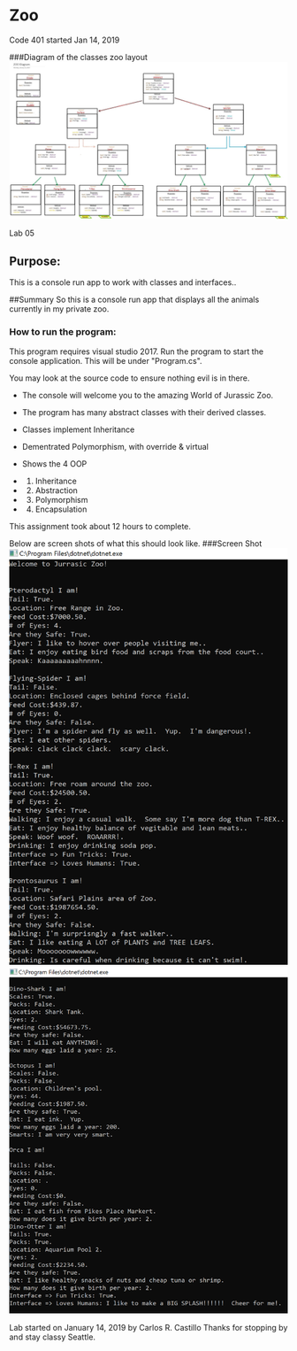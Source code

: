 # Zoo
Code 401 started Jan 14, 2019

###Diagram of the classes zoo layout
![](assets/DiagramOne.jpg?raw=true)

Lab 05
## Purpose:
This is a console run app to work with classes and interfaces..

##Summary
So this is a console run app that displays all the animals currently in my private zoo.

### How to run the program:
This program requires visual studio 2017.
Run the program to start the console application.
This will be under "Program.cs".

You may look at the source code to ensure nothing evil is in there.

* The console will welcome you to the amazing World of Jurassic Zoo.
* The program has many abstract classes with their derived classes.
* Classes implement Inheritance
* Dementrated Polymorphism, with override & virtual

* Shows the 4 OOP
* 1. Inheritance
* 2. Abstraction
* 3. Polymorphism
* 4. Encapsulation

This assignment took about 12 hours to complete.


Below are screen shots of what this should look like.
###Screen Shot 
![](assets/CaptureOne.PNG?raw=true)
![](assets/CaptureTwo.PNG?raw=true)


Lab started on January 14, 2019 by Carlos R. Castillo
Thanks for stopping by and stay classy Seattle.
